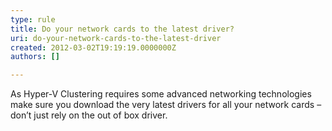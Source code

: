 ```yaml
---
type: rule
title: Do your network cards to the latest driver?
uri: do-your-network-cards-to-the-latest-driver
created: 2012-03-02T19:19:19.0000000Z
authors: []

---
```




<span class='intro'> As Hyper-V Clustering requires some advanced networking technologies make sure you download the very latest drivers for all your network cards – don’t just rely on the out of box driver.  </span>





